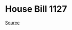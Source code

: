 # House Bill 1127

[Source](http://lawfilesext.leg.wa.gov/biennium/2023-24/Pdf/Bills/House%20Bills/1127.pdf)